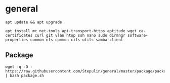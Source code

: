 # general

`apt update && apt upgrade`

```
apt install mc net-tools apt-transport-https aptitude wget ca-certificates curl git vlan htop ssh nano sudo dirmngr software-properties-common nfs-common cifs-utils samba-client
```


## Package

```
wget -q -O - https://raw.githubusercontent.com/Stepulin/general/master/package/package.sh | bash package.sh
```
